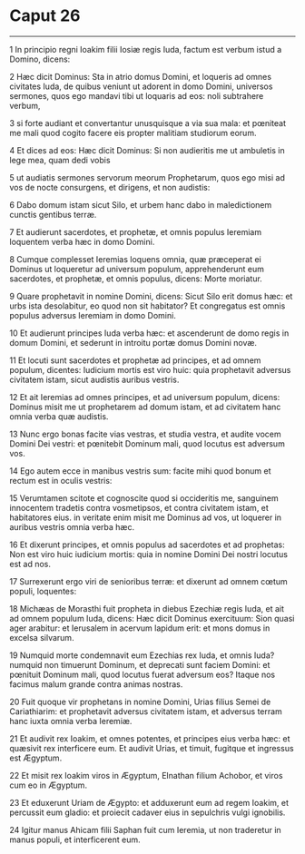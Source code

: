 # Caput 26

***

1 In principio regni Ioakim filii Iosiæ regis Iuda, factum est verbum istud a Domino, dicens:

2 Hæc dicit Dominus: Sta in atrio domus Domini, et loqueris ad omnes civitates Iuda, de quibus veniunt ut adorent in domo Domini, universos sermones, quos ego mandavi tibi ut loquaris ad eos: noli subtrahere verbum,

3 si forte audiant et convertantur unusquisque a via sua mala: et pœniteat me mali quod cogito facere eis propter malitiam studiorum eorum.

4 Et dices ad eos: Hæc dicit Dominus: Si non audieritis me ut ambuletis in lege mea, quam dedi vobis

5 ut audiatis sermones servorum meorum Prophetarum, quos ego misi ad vos de nocte consurgens, et dirigens, et non audistis:

6 Dabo domum istam sicut Silo, et urbem hanc dabo in maledictionem cunctis gentibus terræ.

7 Et audierunt sacerdotes, et prophetæ, et omnis populus Ieremiam loquentem verba hæc in domo Domini.

8 Cumque complesset Ieremias loquens omnia, quæ præceperat ei Dominus ut loqueretur ad universum populum, apprehenderunt eum sacerdotes, et prophetæ, et omnis populus, dicens: Morte moriatur.

9 Quare prophetavit in nomine Domini, dicens: Sicut Silo erit domus hæc: et urbs ista desolabitur, eo quod non sit habitator? Et congregatus est omnis populus adversus Ieremiam in domo Domini.

10 Et audierunt principes Iuda verba hæc: et ascenderunt de domo regis in domum Domini, et sederunt in introitu portæ domus Domini novæ.

11 Et locuti sunt sacerdotes et prophetæ ad principes, et ad omnem populum, dicentes: Iudicium mortis est viro huic: quia prophetavit adversus civitatem istam, sicut audistis auribus vestris.

12 Et ait Ieremias ad omnes principes, et ad universum populum, dicens: Dominus misit me ut prophetarem ad domum istam, et ad civitatem hanc omnia verba quæ audistis.

13 Nunc ergo bonas facite vias vestras, et studia vestra, et audite vocem Domini Dei vestri: et pœnitebit Dominum mali, quod locutus est adversum vos.

14 Ego autem ecce in manibus vestris sum: facite mihi quod bonum et rectum est in oculis vestris:

15 Verumtamen scitote et cognoscite quod si occideritis me, sanguinem innocentem tradetis contra vosmetipsos, et contra civitatem istam, et habitatores eius. in veritate enim misit me Dominus ad vos, ut loquerer in auribus vestris omnia verba hæc.

16 Et dixerunt principes, et omnis populus ad sacerdotes et ad prophetas: Non est viro huic iudicium mortis: quia in nomine Domini Dei nostri locutus est ad nos.

17 Surrexerunt ergo viri de senioribus terræ: et dixerunt ad omnem cœtum populi, loquentes:

18 Michæas de Morasthi fuit propheta in diebus Ezechiæ regis Iuda, et ait ad omnem populum Iuda, dicens: Hæc dicit Dominus exercituum: Sion quasi ager arabitur: et Ierusalem in acervum lapidum erit: et mons domus in excelsa silvarum.

19 Numquid morte condemnavit eum Ezechias rex Iuda, et omnis Iuda? numquid non timuerunt Dominum, et deprecati sunt faciem Domini: et pœnituit Dominum mali, quod locutus fuerat adversum eos? Itaque nos facimus malum grande contra animas nostras.

20 Fuit quoque vir prophetans in nomine Domini, Urias filius Semei de Cariathiarim: et prophetavit adversus civitatem istam, et adversus terram hanc iuxta omnia verba Ieremiæ.

21 Et audivit rex Ioakim, et omnes potentes, et principes eius verba hæc: et quæsivit rex interficere eum. Et audivit Urias, et timuit, fugitque et ingressus est Ægyptum.

22 Et misit rex Ioakim viros in Ægyptum, Elnathan filium Achobor, et viros cum eo in Ægyptum.

23 Et eduxerunt Uriam de Ægypto: et adduxerunt eum ad regem Ioakim, et percussit eum gladio: et proiecit cadaver eius in sepulchris vulgi ignobilis.

24 Igitur manus Ahicam filii Saphan fuit cum Ieremia, ut non traderetur in manus populi, et interficerent eum.

